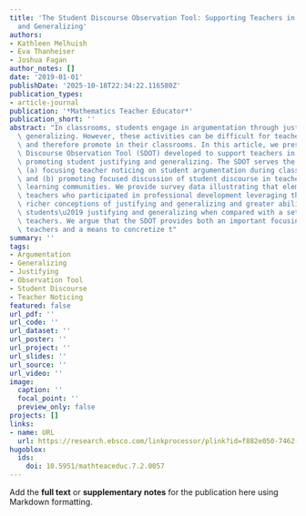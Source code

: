 ```yaml
---
title: 'The Student Discourse Observation Tool: Supporting Teachers in Noticing Justifying
  and Generalizing'
authors:
- Kathleen Melhuish
- Eva Thanheiser
- Joshua Fagan
author_notes: []
date: '2019-01-01'
publishDate: '2025-10-18T22:34:22.116580Z'
publication_types:
- article-journal
publication: '*Mathematics Teacher Educator*'
publication_short: ''
abstract: "In classrooms, students engage in argumentation through justifying and\
  \ generalizing. However, these activities can be difficult for teachers to conceptualize\
  \ and therefore promote in their classrooms. In this article, we present the Student\
  \ Discourse Observation Tool (SDOT) developed to support teachers in noticing and\
  \ promoting student justifying and generalizing. The SDOT serves the purpose of\
  \ (a) focusing teacher noticing on student argumentation during classroom observations,\
  \ and (b) promoting focused discussion of student discourse in teacher professional\
  \ learning communities. We provide survey data illustrating that elementary-level\
  \ teachers who participated in professional development leveraging the SDOT had\
  \ richer conceptions of justifying and generalizing and greater ability to characterize\
  \ students\u2019 justifying and generalizing when compared with a set of control\
  \ teachers. We argue that the SDOT provides both an important focusing lens for\
  \ teachers and a means to concretize t"
summary: ''
tags:
- Argumentation
- Generalizing
- Justifying
- Observation Tool
- Student Discourse
- Teacher Noticing
featured: false
url_pdf: ''
url_code: ''
url_dataset: ''
url_poster: ''
url_project: ''
url_slides: ''
url_source: ''
url_video: ''
image:
  caption: ''
  focal_point: ''
  preview_only: false
projects: []
links:
- name: URL
  url: https://research.ebsco.com/linkprocessor/plink?id=f882e050-7462-325d-818a-72b2ce497fa8
hugoblox:
  ids:
    doi: 10.5951/mathteaceduc.7.2.0057
---
```


Add the **full text** or **supplementary notes** for the publication here using Markdown formatting.
